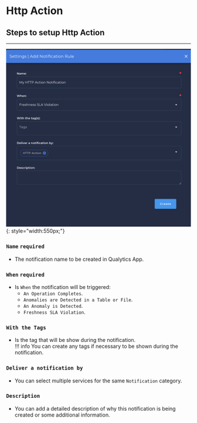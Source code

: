 # Http Action

## Steps to setup Http Action

---

![Screenshot](../../assets/notifications/services/http-action-notification.png){: style="width:550px;"}

### `Name` <spam id='required'>`required`</spam>

* The notification name to be created in Qualytics App.

### `When` <spam id='required'>`required`</spam>

* Is `When` the notification will be triggered:
    * `An Operation Completes`.
    * `Anomalies are Detected in a Table or File`.
    * `An Anomaly is Detected`.
    * `Freshness SLA Violation`.

### `With the Tags` 
* Is the tag that will be show during the notification.   
!!! info
    You can create any tags if necessary to be shown during the notification.

### `Deliver a notification by`
* You can select multiple services for the same `Notification` category.

### `Description`
* You can add a detailed description of why this notification is being created or some additional information.